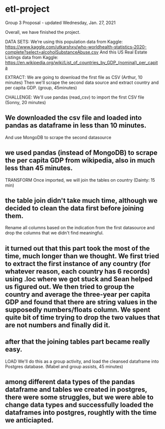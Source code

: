 # etl-project

Group 3 Proposal - updated Wednesday, Jan. 27, 2021

Overall, we have finished the project.  

DATA SETS:
We’re using this population data from Kaggle: https://www.kaggle.com/utkarshxy/who-worldhealth-statistics-2020-complete?select=alcoholSubstanceAbuse.csv
And this US Real Estate Listings data from Kaggle: https://en.wikipedia.org/wiki/List_of_countries_by_GDP_(nominal)_per_capita


EXTRACT:
We are going to download the first file as CSV (Arthur, 10 minutes)
Then we'll scrape the second data source and extract country and per capita GDP. (group, 45minutes)

CHALLENGE: 
We'll use pandas (read_csv) to import the first CSV file (Sonny, 20 minutes)
## We downloaded the csv file and loaded into pandas as dataframe in less than 10 minutes.

And use MongoDB to scrape the second datasource 
## we used pandas (instead of MongoDB) to scrape the per capita GDP from wikipedia, also in much less than 45 minutes.


TRANSFORM
Once imported, we will join the tables on country (Dainty: 15 min)
## the table join didn't take much time, although we decided to clean the data first before joining them.
Rename all columns based on the indication from the first datasource and drop the columns that we didn't find meaningful. 
## it turned out that this part took the most of the time, much longer than we thought.  We first tried to extract the first instance of any country (for whatever reason, each country has 6 records) using .loc where we got stuck and Sean helped us figured out.  We then tried to group the country and average the three-year per capita GDP and found that there are string values in the supposedly numbers/floats column.  We spent quite bit of time trying to drop the two values that are not numbers and finally did it.
## after that the joining tables part became really easy.

LOAD
We'll do this as a group activity, and load the cleansed dataframe into Postgres database. (Mabel and group assists, 45 minutes)
## among different data types of the pandas dataframe and tables we created in postgres, there were some struggles, but we were able to change data types and successfully loaded the dataframes into postgres, roughtly with the time we anticiapted. 
